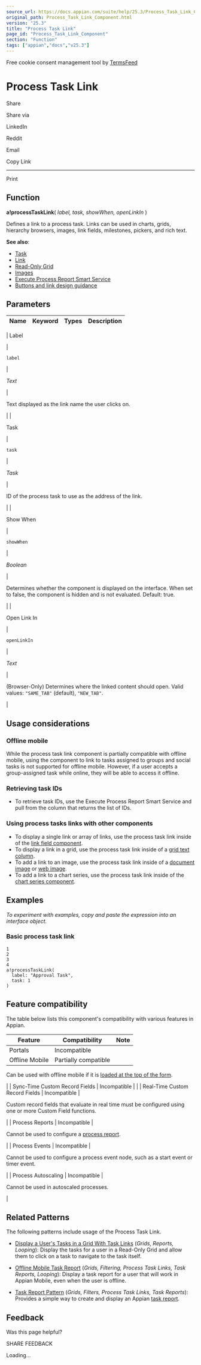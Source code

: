 ```yaml
---
source_url: https://docs.appian.com/suite/help/25.3/Process_Task_Link_Component.html
original_path: Process_Task_Link_Component.html
version: "25.3"
title: "Process Task Link"
page_id: "Process_Task_Link_Component"
section: "Function"
tags: ["appian","docs","v25.3"]
---
```



Free cookie consent management tool by [TermsFeed](https://www.termsfeed.com/)

# Process Task Link

Share

Share via

LinkedIn

Reddit

Email

Copy Link

* * *

Print

## Function

**a!processTaskLink**( _label, task, showWhen, openLinkIn_ )

Defines a link to a process task. Links can be used in charts, grids, hierarchy browsers, images, link fields, milestones, pickers, and rich text.

**See also**:

-   [Task](Appian_Data_Types.html#task)
-   [Link](Link_Component.html)
-   [Read-Only Grid](Paging_Grid_Component.html)
-   [Images](Image_Component.html)
-   [Execute Process Report Smart Service](Execute_Process_Report_Smart_Service.html)
-   [Buttons and link design guidance](sail/ux-buttons-vs-links.html)

## Parameters

| Name | Keyword | Types | Description |
| --- | --- | --- | --- |
|
Label

 |

`label`

 |

_Text_

 |

Text displayed as the link name the user clicks on.

 |
|

Task

 |

`task`

 |

_Task_

 |

ID of the process task to use as the address of the link.

 |
|

Show When

 |

`showWhen`

 |

_Boolean_

 |

Determines whether the component is displayed on the interface. When set to false, the component is hidden and is not evaluated. Default: true.

 |
|

Open Link In

 |

`openLinkIn`

 |

_Text_

 |

(Browser-Only) Determines where the linked content should open. Valid values: `"SAME_TAB"` (default), `"NEW_TAB"`.

 |

## Usage considerations

### Offline mobile

While the process task link component is partially compatible with offline mobile, using the component to link to tasks assigned to groups and social tasks is not supported for offline mobile. However, if a user accepts a group-assigned task while online, they will be able to access it offline.

### Retrieving task IDs

-   To retrieve task IDs, use the Execute Process Report Smart Service and pull from the column that returns the list of IDs.

### Using process tasks links with other components

-   To display a single link or array of links, use the process task link inside of the [link field component](Link_Component.html).
-   To display a link in a grid, use the process task link inside of a [grid text column](Grid_Text_Column_Component.html).
-   To add a link to an image, use the process task link inside of a [document image](Document_Image_Component.html) or [web image](Web_Image_Component.html).
-   To add a link to a chart series, use the process task link inside of the [chart series component](Chart_Series_Component.html).

## Examples

_To experiment with examples, copy and paste the expression into an interface object._

### Basic process task link

```
1
2
3
4
a!processTaskLink(
  label: "Approval Task",
  task: 1
)
```

## Feature compatibility

The table below lists this component's compatibility with various features in Appian.

| Feature | Compatibility | Note |
| --- | --- | --- |
| Portals | Incompatible |  |
| Offline Mobile | Partially compatible |
Can be used with offline mobile if it is [loaded at the top of the form](offline-mobile-design-best-practices.html#working-with-partially-compatible-functions).

 |
| Sync-Time Custom Record Fields | Incompatible |  |
| Real-Time Custom Record Fields | Incompatible |

Custom record fields that evaluate in real time must be configured using one or more Custom Field functions.

 |
| Process Reports | Incompatible |

Cannot be used to configure a [process report](Process_Reports.html).

 |
| Process Events | Incompatible |

Cannot be used to configure a process event node, such as a start event or timer event.

 |
| Process Autoscaling | Incompatible |

Cannot be used in autoscaled processes.

 |

## Related Patterns

The following patterns include usage of the Process Task Link.

-   [Display a User's Tasks in a Grid With Task Links](/suite/help/25.3/recipe-display-a-users-tasks-in-a-grid-with-task-links.html) (_Grids, Reports, Looping_): Display the tasks for a user in a Read-Only Grid and allow them to click on a task to navigate to the task itself.

-   [Offline Mobile Task Report](/suite/help/25.3/recipe-offline-task-report.html) (_Grids, Filtering, Process Task Links, Task Reports, Looping_): Display a task report for a user that will work in Appian Mobile, even when the user is offline.

-   [Task Report Pattern](/suite/help/25.3/task-report-pattern.html) (_Grids, Filters, Process Task Links, Task Reports_): Provides a simple way to create and display an Appian [task report](Process_Reports.html#task-report-type).

## Feedback

Was this page helpful?

SHARE FEEDBACK

Loading...